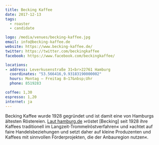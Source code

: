 ```yaml
---
title: Becking Kaffee
date: 2017-12-13
tags:
  - roaster
  - candidate

logo: /media/venues/becking-kaffee.jpg
email: info@becking-kaffee.de
website: https://www.becking-kaffee.de/ 
twitter: https://twitter.com/beckingkaffee
facebook: https://www.facebook.com/beckingkaffee/

locations:
- address: Leverkusenstraße 31<br>22761 Hamburg
  coordinates: "53.566416,9.93183190000002"
  hours: Montag – Freitag 8–17&nbsp;Uhr
  phone: 8519283

coffee: 1,30
espresso: 1,20
internet: ja
---
```


Becking Kaffee wurde 1928 gegründet und ist damit eine von Hamburgs ältesten Röstereien. [Laut hamburg.de](https://www.hamburg.de/branchenbuch/hamburg/eintrag/1012179/) »röstet [Becking] seit 1928 ihre Kaffees traditionell im Langzeit-Trommelröstverfahren« und »achtet auf faire Handelsbeziehungen und setzt daher auf kleine Produzenten und Kaffees mit sinnvollen Förderprojekten, die der Anbauregion nutzen«.
